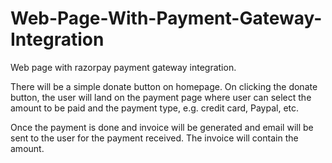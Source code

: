 # Web-Page-With-Payment-Gateway-Integration
Web page with razorpay payment gateway integration.

There will be a simple donate button on homepage. On clicking 
the donate button, the user will land on the payment page where 
user can select the amount to be paid and the payment type, e.g. 
credit card, Paypal, etc.


Once the payment is done and invoice will be generated and 
email will be sent to the user for the payment received. The 
invoice will contain the amount.

